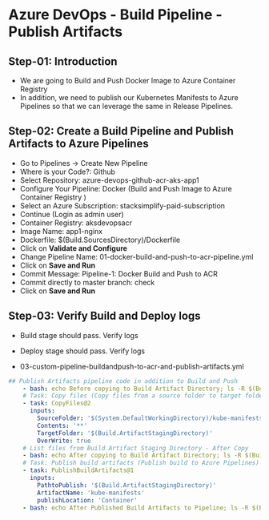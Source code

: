 # Azure DevOps - Build Pipeline - Publish Artifacts

## Step-01: Introduction
- We are going to Build and Push Docker Image to Azure Container Registry
- In addition, we need to publish our Kubernetes Manifests to Azure Pipelines so that we can leverage the same in Release Pipelines.


## Step-02: Create a Build Pipeline and Publish Artifacts to Azure Pipelines
- Go to Pipelines -> Create New Pipeline
- Where is your Code?: Github  
- Select Repository: azure-devops-github-acr-aks-app1
- Configure Your Pipeline: Docker (Build and Push Image to Azure Container Registry )
- Select an Azure Subscription: stacksimplify-paid-subscription
- Continue (Login as admin user)
- Container Registry: aksdevopsacr
- Image Name: app1-nginx
- Dockerfile: $(Build.SourcesDirectory)/Dockerfile
- Click on **Validate and Configure**
- Change Pipeline Name: 01-docker-build-and-push-to-acr-pipeline.yml
- Click on **Save and Run**
- Commit Message: Pipeline-1: Docker Build and Push to ACR
- Commit directly to master branch: check
- Click on **Save and Run**

 ## Step-03: Verify Build and Deploy logs
 - Build stage should pass. Verify logs
 - Deploy stage should pass. Verify logs





- 03-custom-pipeline-buildandpush-to-acr-and-publish-artifacts.yml

```yaml
## Publish Artifacts pipeline code in addition to Build and Push
    - bash: echo Before copying to Build Artifact Directory; ls -R $(Build.ArtifactStagingDirectory)        
    # Task: Copy files (Copy files from a source folder to target folder)    
    - task: CopyFiles@2
      inputs:
        SourceFolder: '$(System.DefaultWorkingDirectory)/kube-manifests'
        Contents: '**'
        TargetFolder: '$(Build.ArtifactStagingDirectory)'
        OverWrite: true
    # List files from Build Artifact Staging Directory - After Copy
    - bash: echo After copying to Build Artifact Directory; ls -R $(Build.ArtifactStagingDirectory)        
    # Task: Publish build artifacts (Publish build to Azure Pipelines)    
    - task: PublishBuildArtifacts@1
      inputs:
        PathtoPublish: '$(Build.ArtifactStagingDirectory)'
        ArtifactName: 'kube-manifests'
        publishLocation: 'Container'
    - bash: echo After Published Build Artifacts to Pipeline; ls -R $(Build.ArtifactStagingDirectory)                

```